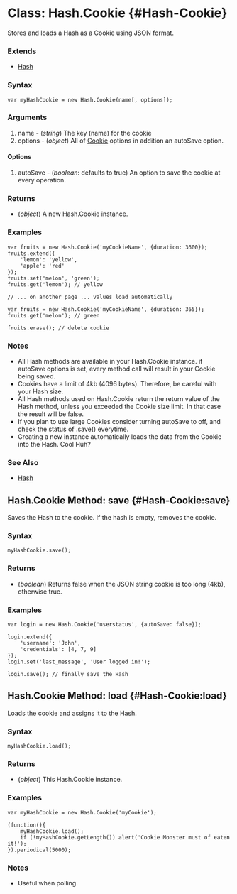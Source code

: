 Class: Hash.Cookie {#Hash-Cookie}
=================================

Stores and loads a Hash as a Cookie using JSON format.

### Extends

- [Hash][]

### Syntax

	var myHashCookie = new Hash.Cookie(name[, options]);

### Arguments

1. name    - (*string*) The key (name) for the cookie
2. options - (*object*) All of [Cookie][] options in addition an autoSave option.

#### Options

1. autoSave - (*boolean*: defaults to true) An option to save the cookie at every operation.

### Returns

* (*object*) A new Hash.Cookie instance.

### Examples

	var fruits = new Hash.Cookie('myCookieName', {duration: 3600});
	fruits.extend({
		'lemon': 'yellow',
		'apple': 'red'
	});
	fruits.set('melon', 'green');
	fruits.get('lemon'); // yellow

	// ... on another page ... values load automatically

	var fruits = new Hash.Cookie('myCookieName', {duration: 365});
	fruits.get('melon'); // green

	fruits.erase(); // delete cookie

### Notes

- All Hash methods are available in your Hash.Cookie instance. if autoSave options is set, every method call will result in your Cookie being saved.
- Cookies have a limit of 4kb (4096 bytes). Therefore, be careful with your Hash size.
- All Hash methods used on Hash.Cookie return the return value of the Hash method, unless you exceeded the Cookie size limit. In that case the result will be false.
- If you plan to use large Cookies consider turning autoSave to off, and check the status of .save() everytime.
- Creating a new instance automatically loads the data from the Cookie into the Hash. Cool Huh?

### See Also

- [Hash][]



Hash.Cookie Method: save {#Hash-Cookie:save}
--------------------------------------------

Saves the Hash to the cookie. If the hash is empty, removes the cookie.

### Syntax

	myHashCookie.save();

### Returns

* (*boolean*) Returns false when the JSON string cookie is too long (4kb), otherwise true.

### Examples

	var login = new Hash.Cookie('userstatus', {autoSave: false});

	login.extend({
		'username': 'John',
		'credentials': [4, 7, 9]
	});
	login.set('last_message', 'User logged in!');

	login.save(); // finally save the Hash



Hash.Cookie Method: load {#Hash-Cookie:load}
--------------------------------------------

Loads the cookie and assigns it to the Hash.

### Syntax

	myHashCookie.load();

### Returns

* (*object*) This Hash.Cookie instance.

### Examples

	var myHashCookie = new Hash.Cookie('myCookie');

	(function(){
		myHashCookie.load();
		if (!myHashCookie.getLength()) alert('Cookie Monster must of eaten it!');
	}).periodical(5000);

### Notes

- Useful when polling.



[Hash]: /more/Types/Hash/#Hash
[Cookie]: /core/Utilities/Cookie
